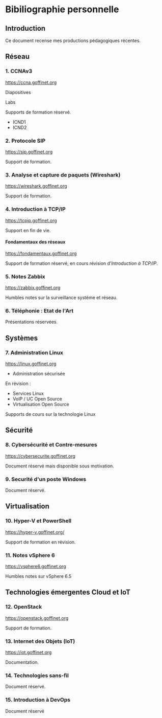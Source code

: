 # Bibiliographie personnelle

<!-- toc -->

## Introduction

Ce document recense mes productions pédagogiques récentes.

## Réseau

### 1. CCNAv3

https://ccna.goffinet.org

Diapositives

Labs

Supports de formation réservé.

* ICND1
* ICND2

### 2. Protocole SIP

https://sip.goffinet.org

Support de formation.

### 3. Analyse et capture de paquets (Wireshark)

https://wireshark.goffinet.org

Support de formation.

### 4. Introduction à TCP/IP

https://tcpip.goffinet.org

Support en fin de vie.

#### Fondamentaux des réseaux

https://fondamentaux.goffinet.org

Support de formation réservé, en cours révision d'_Introduction à TCP/IP_.

### 5. Notes Zabbix

https://zabbix.goffinet.org

Humbles notes sur la surveillance système et réseau.

### 6. Téléphonie : Etat de l'Art

Présentations réservées.

## Systèmes

### 7. Administration Linux

https://linux.goffinet.org

* Administration sécurisée

En révision :

* Services Linux
* VoIP / UC Open Source
* Virtualisation Open Source

Supports de cours sur la technologie Linux

## Sécurité

### 8. Cybersécurité et Contre-mesures

https://cybersecurite.goffinet.org

Document réservé mais disponible sous motivation.

### 9. Securité d'un poste Windows

Document réservé.

## Virtualisation

### 10. Hyper-V et PowerShell

https://hyper-v.goffinet.org/

Support de formation en révision.

### 11. Notes vSphere 6

https://vsphere6.goffinet.org

Humbles notes sur vSphere 6.5

## Technologies émergentes Cloud et IoT

### 12. OpenStack

https://openstack.goffinet.org

Support de formation.

### 13. Internet des Objets (IoT)

https://iot.goffinet.org

Documentation.

### 14. Technologies sans-fil

Document réservé.

### 15. Introduction à DevOps

Document réservé

